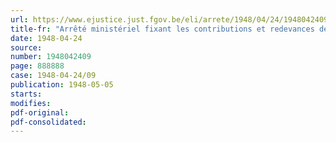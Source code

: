 ```yaml
---
url: https://www.ejustice.just.fgov.be/eli/arrete/1948/04/24/1948042409/justel
title-fr: "Arrêté ministériel fixant les contributions et redevances définitives, à caractère obligatoire, à verser au Conseil professionnel du Commerce de gros en papier, en liquidation"
date: 1948-04-24
source:
number: 1948042409
page: 888888
case: 1948-04-24/09
publication: 1948-05-05
starts:
modifies:
pdf-original:
pdf-consolidated:
---
```


